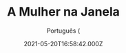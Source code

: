 ---
id: 'd590751b-e4cc-4096-b595-edac254c8b4d'
type: 'movie' # Filme, Série, Anime
title: "A Mulher na Janela"
synopsis: ["A Dr.ª Anna Fox é uma alcoólatra reclusa que passa os dias em seu apartamento em Nova York assistindo a filmes antigos e observando seus vizinhos. Quando a família Russell se muda para o prédio da frente, ela passa a espionar o que seria a família perfeita, até testemunhar uma cena chocante que muda sua vida.",
]
originalTitle: "The Woman in the Window"
date: '2021-05-20T16:58:42.000Z'
update: '2021-05-20T16:58:42.000Z'
releaseDate: '2021-05-14T03:00:00.000Z'
imdb:
  rating: '7.7' # 8.5
  id: '' # tt0470752
duration: '1h 40 min'
trailer:
  urls: [
    'RJT8YhDIYIo',
  ]
tags: ['1080p']
genre: ['Crime', 'Drama', 'Mistério', 'Suspense'] #
quality: 'WEB-DL' # BluRay, WEB-DL, HDTV, WEB-DL4K, WEB-DLe
format: 'MKV' # MKV, MP4, TS
audio: 'Português, Inglês' # Dublado, Legendado, Dual Audio, Dub & Leg
subtitle: 'Português (' # Português, inglês,
size: '3.2 GB' # 4.8 GB
audioQuality: 10
videoQuality: 10
directors: []
#  - name: 'Lana Wachowski'
#    image: ''
#  - name: 'Lilly Wachowski'
#    image: ''
cast: []
#  - name: 'Keanu Reeves'
#    image: ''
#    characterName: 'Neo'
writers: []
#  - name: ''
#    image: ''
maturityRating:
  age: '' # L , 10, 12, 14, 16, 18
  topics: [''] # Violence, Illegal drugs, Inappropriate Language, Legal Drugs, Sexual Content, Extreme Violence
###########################################
download:
  
  - url: 'magnet:?xt=urn:btih:12794b9a6ced473c18c68a55c8ab5aa8c8d317bc&dn=A.Mulher.na.Janela.2021.1080p.WEB-DL.DDP5.1.DUAL.COMANDO.TO&tr=udp%3a%2f%2fpublic.popcorn-tracker.org%3a6969%2fannounce&tr=udp%3a%2f%2ftracker.internetwarriors.net%3a1337%2fannounce&tr=udp%3a%2f%2ftracker.opentrackr.org%3a1337%2fannounce&tr=udp%3a%2f%2fexodus.desync.com%3a6969%2fannounce&tr=udp%3a%2f%2fretracker.lanta-net.ru%3a2710%2fannounce&tr=udp%3a%2f%2fopen.stealth.si%3a80%2fannounce&tr=udp%3a%2f%2fwww.torrent.eu.org%3a451%2fannounce&tr=udp%3a%2f%2fopentracker.i2p.rocks%3a6969%2fannounce&tr=http%3a%2f%2ftracker.opentrackr.org%3a1337%2fannounce&tr=udp%3a%2f%2f3rt.tace.ru%3a60889%2fannounce'
    resolution: '1080p' # 720p, 1080p, 4K,
    audio: 'Dual Áudio' # Dublado, Legendado, Dual Audio
    size: '' # 4.8 GB
    quality: '' # BluRay, WEB-DL
    format: '' # MKV
images:
  cover: '/assets/movies/a-mulher-na-janela.jpg'
  background: '/assets/movies/'
---